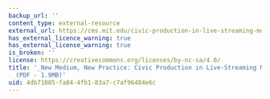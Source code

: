 ```yaml
---
backup_url: ''
content_type: external-resource
external_url: https://cms.mit.edu/civic-production-in-live-streaming-mobile-video/
has_external_licence_warning: true
has_external_license_warning: true
is_broken: ''
license: https://creativecommons.org/licenses/by-nc-sa/4.0/
title: '_New Medium, New Practice: Civic Production in Live-Streaming Mobile Video_."
  (PDF - 1.9MB)'
uid: 4db71085-fa84-4fb1-83a7-c7af96484e6c
---
```


